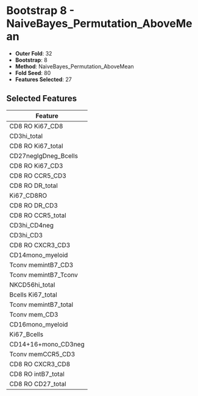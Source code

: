 # Bootstrap 8 - NaiveBayes_Permutation_AboveMean

- **Outer Fold**: 32
- **Bootstrap**: 8
- **Method**: NaiveBayes_Permutation_AboveMean
- **Fold Seed**: 80
- **Features Selected**: 27

## Selected Features

| Feature |
|---------|
| CD8 RO Ki67_CD8 |
| CD3hi_total |
| CD8 RO Ki67_total |
| CD27negIgDneg_Bcells |
| CD8  RO Ki67_CD3 |
| CD8 RO CCR5_CD3 |
| CD8 RO DR_total |
| Ki67_CD8RO |
| CD8 RO DR_CD3 |
| CD8 RO CCR5_total |
| CD3hi_CD4neg |
| CD3hi_CD3 |
| CD8 RO CXCR3_CD3 |
| CD14mono_myeloid |
| Tconv memintB7_CD3 |
| Tconv memintB7_Tconv |
| NKCD56hi_total |
| Bcells Ki67_total |
| Tconv memintB7_total |
| Tconv mem_CD3 |
| CD16mono_myeloid |
| Ki67_Bcells |
| CD14+16+mono_CD3neg |
| Tconv memCCR5_CD3 |
| CD8 RO CXCR3_CD8 |
| CD8 RO intB7_total |
| CD8 RO CD27_total |
